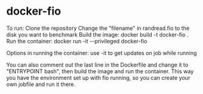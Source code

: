 # docker-fio
To run:
Clone the repository
Change the "filename" in randread.fio to the disk you want to benchmark
Build the image:
docker build -t docker-fio .
Run the container:
docker run -it --privileged docker-fio

Options in running the container:
use -it to get updates on job while running

You can also comment out the last line in the Dockerfile and change it to "ENTRYPOINT bash", then build the image and run the container. This way you have the environment set up with fio running, so you can create your own jobfile and run it there.

